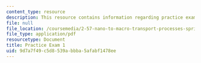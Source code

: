 ```yaml
---
content_type: resource
description: This resource contains information regarding practice exam 1.
file: null
file_location: /coursemedia/2-57-nano-to-macro-transport-processes-spring-2012/9d7a7f49c5d8539abbba5afabf1478ee_MIT2_57S12_ex_1_practice.pdf
file_type: application/pdf
resourcetype: Document
title: Practice Exam 1
uid: 9d7a7f49-c5d8-539a-bbba-5afabf1478ee
---
```

